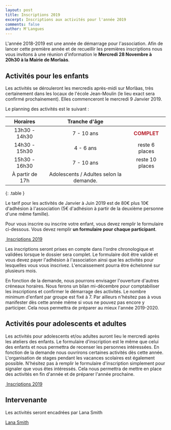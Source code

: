 ```yaml
---
layout: post
title: Inscriptions 2019
excerpt: Inscriptions aux activités pour l'année 2019
comments: false
author: M'Langues
---
```


L'année 2018-2019 est une année de démarrage pour l'association.
Afin de lancer cette première année et de recueillir les premières inscriptions
nous vous invitons à une réunion d'information le **Mercredi 28 Novembre à 20h30
à la Mairie de Morlaàs**.

## Activités pour les enfants

Les activités se dérouleront les mercredis après-midi sur Morlàas, très certainement
dans les locaux de l'école Jean-Moulin (le lieu exact sera confirmé
prochainement). Elles commenceront le mercredi 9 Janvier 2019.

Le planning des activités est le suivant :

| Horaires | Tranche d'âge |      |
|:--------:|:-------------:|:----:|
| 13h30 - 14h30 | 7 - 10 ans | <span style="color: #B7222E; font-weight:bold;">COMPLET</span> |
| 14h30 - 15h30 | 4 - 6 ans | reste 6 places |
| 15h30 - 16h30 | 7 - 10 ans | reste 10 places |
| À partir de 17h | Adolescents / Adultes selon la demande. | |
{: .table }

Le tarif pour les activités de Janvier à Juin 2019 est de 80€ plus 10€ d'adhésion
à l'association (5€ d'adhésion à partir de la deuxième personne d'une même famille).

Pour vous inscrire ou inscrire votre enfant, vous devez remplir le
formulaire ci-dessous. Vous devez remplir **un formulaire pour chaque participant**.

<p>
    <a href="{{ site.baseurl }}/inscriptions " role="button" class="btn btn-lg btn-success" aria-label="Remove">
        <span class="glyphicon glyphicon-ok" aria-hidden="true"></span>
        <!-- <span class="glyphicon glyphicon-list-alt" aria-hidden="true"></span> -->
        &nbsp;Inscriptions 2019
    </a>
</p>

Les inscriptions seront prises en compte dans l'ordre chronologique et validées
lorsque le dossier sera complet. Le formulaire doit
être validé et vous devez payer l'adhésion à l'association ainsi que les activités pour
lesquelles vous vous inscrivez. L'encaissement pourra être échelonné sur plusieurs
mois.

En fonction de la demande, nous pourrons envisager l'ouverture d'autres créneaux
horaires. Nous ferons un bilan mi-décembre pour comptabiliser les inscriptions
et confirmer le démarrage des activités. Le nombre minimum d'enfant par groupe
est fixé à 7. Par ailleurs n'hésitez pas à vous
manifester dès cette année même si vous ne pouvez pas encore y participer.
Cela nous permettra de préparer au mieux l'année 2019-2020.

## Activités pour adolescents et adultes

Les activités pour adolescents et/ou adultes auront lieu le mercredi après les
ateliers des enfants. Le formulaire d'inscription est le même que celui des enfants
et nous permettra de recenser les personnes intéressées. En fonction de la demande
nous ouvrirons certaines activités dès cette année. L'organisation de stages
pendant les vacances scolaires est également possible. N'hésitez pas à remplir le
formulaire d'inscription simplement pour signaler que vous êtes intéressés. Cela
nous permettra de mettre en place des activités en fin d'année et de préparer
l'année prochaine.

<p>
    <a href="{{ site.baseurl }}/inscriptions " role="button" class="btn btn-lg btn-success" aria-label="Remove">
        <span class="glyphicon glyphicon-ok" aria-hidden="true"></span>
        <!-- <span class="glyphicon glyphicon-list-alt" aria-hidden="true"></span> -->
        &nbsp;Inscriptions 2019
    </a>
</p>

## Intervenante

Les activités seront encadrées par Lana Smith

<script type="text/javascript" src="https://platform.linkedin.com/badges/js/profile.js" async defer></script>

<div class="LI-profile-badge"  data-version="v1" data-size="large" data-locale="fr_FR" data-type="horizontal" data-theme="light" data-vanity="lana-smith"><a class="LI-simple-link" href='https://fr.linkedin.com/in/lana-smith?trk=profile-badge'>Lana Smith</a></div>
